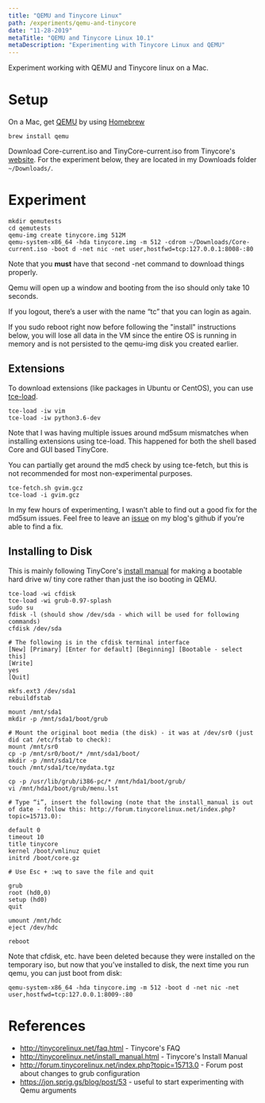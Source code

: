 ```yaml
---
title: "QEMU and Tinycore Linux"
path: /experiments/qemu-and-tinycore
date: "11-28-2019"
metaTitle: "QEMU and Tinycore Linux 10.1"
metaDescription: "Experimenting with Tinycore Linux and QEMU"
---
```


Experiment working with QEMU and Tinycore linux on a Mac.

# Setup

On a Mac, get [QEMU](https://www.qemu.org/) by using [Homebrew](https://brew.sh/)

```shell
brew install qemu
```

Download Core-current.iso and TinyCore-current.iso from Tinycore's [website](http://tinycorelinux.net/downloads.html). For the experiment below, they are located in my Downloads folder `~/Downloads/`.

# Experiment

```shell
mkdir qemutests
cd qemutests 
qemu-img create tinycore.img 512M
qemu-system-x86_64 -hda tinycore.img -m 512 -cdrom ~/Downloads/Core-current.iso -boot d -net nic -net user,hostfwd=tcp:127.0.0.1:8008-:80
```

Note that you **must** have that second -net command to download things properly.

Qemu will open up a window and booting from the iso should only take 10 seconds.

If you logout, there’s a user with the name “tc” that you can login as again.

If you sudo reboot right now before following the "install" instructions below, you will lose all data in the VM since the entire OS is running in memory and is not persisted to the qemu-img disk you created earlier.

## Extensions

To download extensions (like packages in Ubuntu or CentOS), you can use [tce-load](http://wiki.tinycorelinux.net/wiki:tce-load).

```shell
tce-load -iw vim
tce-load -iw python3.6-dev
```

Note that I was having multiple issues around md5sum mismatches when installing extensions using tce-load. This happened for both the shell based Core and GUI based TinyCore.

You can partially get around the md5 check by using tce-fetch, but this is not recommended for most non-experimental purposes.

```shell
tce-fetch.sh gvim.gcz
tce-load -i gvim.gcz
```

In my few hours of experimenting, I wasn't able to find out a good fix for the md5sum issues. Feel free to leave an [issue](https://github.com/Flux159/blog/issues) on my blog's github if you're able to find a fix.

## Installing to Disk

This is mainly following TinyCore's [install manual](http://tinycorelinux.net/install_manual.html) for making a bootable hard drive w/ tiny core rather than just the iso booting in QEMU.

```shell
tce-load -wi cfdisk
tce-load -wi grub-0.97-splash
sudo su
fdisk -l (should show /dev/sda - which will be used for following commands)
cfdisk /dev/sda

# The following is in the cfdisk terminal interface
[New] [Primary] [Enter for default] [Beginning] [Bootable - select this]
[Write]
yes
[Quit]

mkfs.ext3 /dev/sda1
rebuildfstab

mount /mnt/sda1
mkdir -p /mnt/sda1/boot/grub

# Mount the original boot media (the disk) - it was at /dev/sr0 (just did cat /etc/fstab to check):
mount /mnt/sr0
cp -p /mnt/sr0/boot/* /mnt/sda1/boot/
mkdir -p /mnt/sda1/tce
touch /mnt/sda1/tce/mydata.tgz

cp -p /usr/lib/grub/i386-pc/* /mnt/hda1/boot/grub/
vi /mnt/hda1/boot/grub/menu.lst

# Type “i”, insert the following (note that the install_manual is out of date - follow this: http://forum.tinycorelinux.net/index.php?topic=15713.0):

default 0
timeout 10
title tinycore
kernel /boot/vmlinuz quiet
initrd /boot/core.gz

# Use Esc + :wq to save the file and quit

grub
root (hd0,0)
setup (hd0)
quit

umount /mnt/hdc
eject /dev/hdc

reboot
```

Note that cfdisk, etc. have been deleted because they were installed on the temporary iso, but now that you’ve installed to disk, the next time you run qemu, you can just boot from disk:

```shell
qemu-system-x86_64 -hda tinycore.img -m 512 -boot d -net nic -net user,hostfwd=tcp:127.0.0.1:8009-:80 
```

# References
- http://tinycorelinux.net/faq.html - Tinycore's FAQ
- http://tinycorelinux.net/install_manual.html - Tinycore's Install Manual
- http://forum.tinycorelinux.net/index.php?topic=15713.0 - Forum post about changes to grub configuration
- https://jon.sprig.gs/blog/post/53 - useful to start experimenting with Qemu arguments
